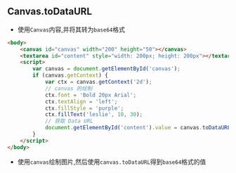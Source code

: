 ## Canvas.toDataURL
- 使用`Canvas`内容,并将其转为`base64`格式
```html
<body>
    <canvas id="canvas" width="200" height="50"></canvas>
    <textarea id="content" style="width: 200px; height: 200px"></textarea>
    <script>
        var canvas = document.getElementById('canvas');
        if (canvas.getContext) {
            var ctx = canvas.getContext('2d');
            // canvas 的绘制
            ctx.font = 'Bold 20px Arial';
            ctx.textAlign = 'left';
            ctx.fillStyle = 'purple';
            ctx.fillText('leslie', 10, 30);
            // 获取 Data URL
            document.getElementById('content').value = canvas.toDataURL();
        } 
    </script>
</body>
```
- 使用`canvas`绘制图片,然后使用`canvas.toDataURL`得到`base64`格式的值
